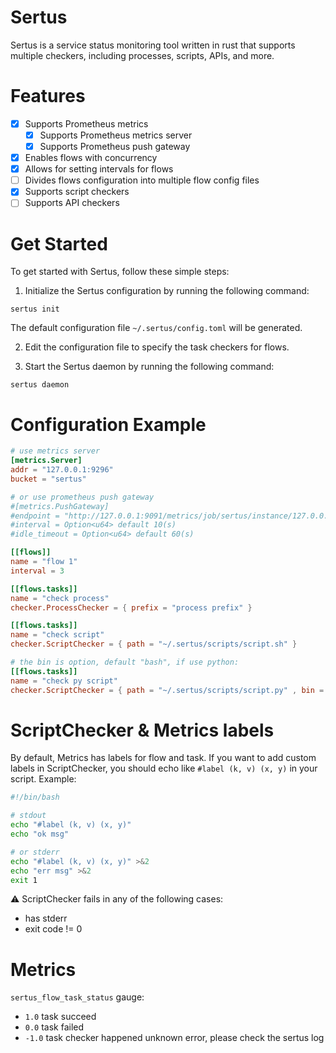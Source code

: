 # Sertus
Sertus is a service status monitoring tool written in rust that supports multiple checkers, including processes, scripts, APIs, and more.

# Features
- [x] Supports Prometheus metrics
    - [x] Supports Prometheus metrics server
    - [x] Supports Prometheus push gateway
- [x] Enables flows with concurrency
- [x] Allows for setting intervals for flows
- [ ] Divides flows configuration into multiple flow config files
- [x] Supports script checkers
- [ ] Supports API checkers

# Get Started
To get started with Sertus, follow these simple steps:

1. Initialize the Sertus configuration by running the following command:
```shell
sertus init
```
The default configuration file `~/.sertus/config.toml` will be generated.

2. Edit the configuration file to specify the task checkers for flows.


3. Start the Sertus daemon by running the following command:
``` shell
sertus daemon
```

# Configuration Example
```toml
# use metrics server
[metrics.Server]
addr = "127.0.0.1:9296"
bucket = "sertus"

# or use prometheus push gateway
#[metrics.PushGateway]
#endpoint = "http://127.0.0.1:9091/metrics/job/sertus/instance/127.0.0.1"
#interval = Option<u64> default 10(s)
#idle_timeout = Option<u64> default 60(s)

[[flows]]
name = "flow 1"
interval = 3

[[flows.tasks]]
name = "check process"
checker.ProcessChecker = { prefix = "process prefix" }

[[flows.tasks]]
name = "check script"
checker.ScriptChecker = { path = "~/.sertus/scripts/script.sh" }

# the bin is option, default "bash", if use python:
[[flows.tasks]]
name = "check py script"
checker.ScriptChecker = { path = "~/.sertus/scripts/script.py" , bin = "python3"}
```
# ScriptChecker & Metrics labels
By default, Metrics has labels for flow and task. If you want to add custom labels in ScriptChecker, you should echo like `#label (k, v) (x, y)` in your script.
Example:
```bash
#!/bin/bash

# stdout 
echo "#label (k, v) (x, y)"
echo "ok msg"

# or stderr
echo "#label (k, v) (x, y)" >&2
echo "err msg" >&2
exit 1
```
:warning: ScriptChecker fails in any of the following cases:
- has stderr
- exit code != 0

# Metrics 
`sertus_flow_task_status` gauge:
- `1.0` task succeed
- `0.0` task failed
- `-1.0` task checker happened unknown error, please check the sertus log


